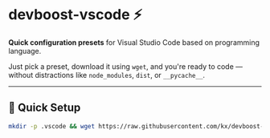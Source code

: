 # devboost-vscode ⚡

**Quick configuration presets** for Visual Studio Code based on programming language.

Just pick a preset, download it using `wget`, and you're ready to code — without distractions like `node_modules`, `dist`, or `__pycache__`.

---

## 🚀 Quick Setup

```bash
mkdir -p .vscode && wget https://raw.githubusercontent.com/kx/devboost-vscode/main/<language> -O .vscode/settings.json
